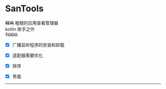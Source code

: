 # SanTools  
 ~~辣鸡~~ 粗糙的应用查看管理器  
kotlin 练手之作  
 ~~TODO~~
- [x] 广播监听程序的安装和卸载
- [x] 适配器需要优化
- [x] 排序
- [x] 界面


------
